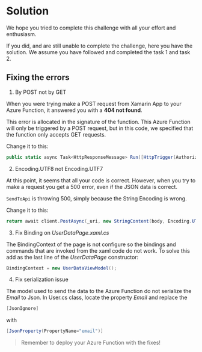 # Solution

We hope you tried to complete this challenge with all your effort and enthusiasm.

If you did, and are still unable to complete the challenge, here you have the solution. We assume you have followed and completed the task 1 and task 2.

## Fixing the errors

1. By POST not by GET

When you were trying make a POST request from Xamarin App to your Azure Function, it answered you with a **404 not found**.

This error is allocated in the signature of the function. This Azure Function will only be triggered by a POST request, but in this code, we specified that the function only accepts GET requests.

Change it to this:

```c#
public static async Task<HttpResponseMessage> Run([HttpTrigger(AuthorizationLevel.Function, "post", Route = null)]HttpRequestMessage req)
```


2. Encoding.UTF8 not Encoding.UTF7

At this point, it seems that all your code is correct. However, when you try to make a request you get a 500 error, even if the JSON data is correct.

`SendToApi` is throwing 500, simply because the String Encoding is wrong.

Change it to this:


```c#
return await client.PostAsync(_uri, new StringContent(body, Encoding.UTF8, "application/json"));
```

3. Fix Binding on *UserDataPage.xaml.cs*

The BindingContext of the page is not configure so the bindings and commands that are invoked from the xaml code do not work. To solve this add as the last line of the *UserDataPage* constructor:

```c#
BindingContext = new UserDataViewModel();
```

4. Fix serialization issue

The model used to send the data to the Azure Function do not serialize the *Email* to Json. In User.cs class, locate the property *Email* and replace the

 ```c#
 [JsonIgnore]
 ```

with

 ```c#
 [JsonProperty(PropertyName="email")]
 ```

> Remember to deploy your Azure Function with the fixes!